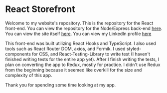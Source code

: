 # React Storefront

Welcome to my website's repository. This is the repository for the React front-end. You can view the repository for the Node/Express back-end [here](https://github.com/jgoodier1/storefront-api). You can view the site itself [here](https://storefront-app.netlify.app). You can view my LinkedIn profile [here](https://www.linkedin.com/in/jacob-goodier-b64a5586/)

This front-end was built utilizing React Hooks and TypeScript. I also used tools such as React Router DOM, axios, and Formik. I used styled-components for CSS, and React-Testing-Library to write test (I haven't finished writing tests for the entire app yet). After I finish writing the tests, I plan on converting the app to Redux, mostly for practice. I didn't use Redux from the beginning because it seemed like overkill for the size and complexity of this app.

Thank you for spending some time looking at my app.
